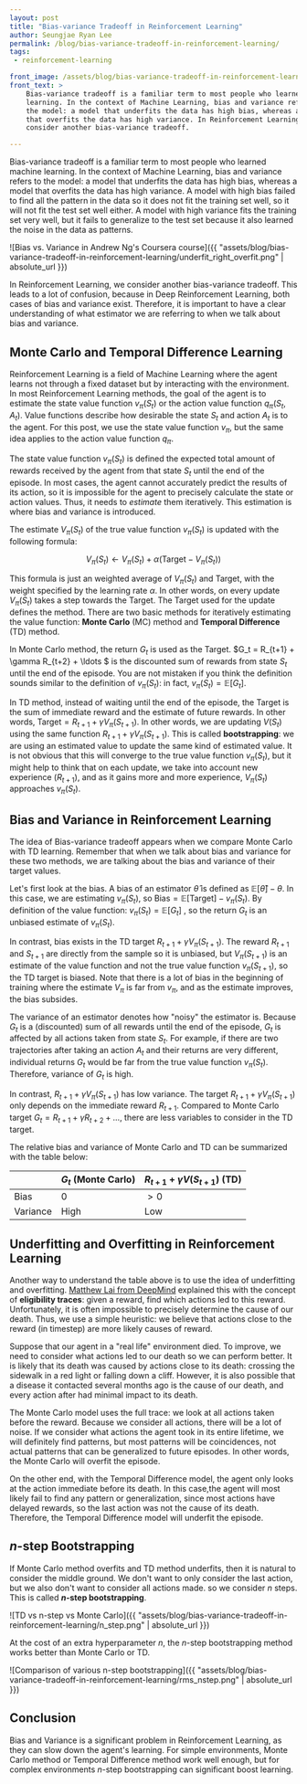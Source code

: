 ```yaml
---
layout: post
title: "Bias-variance Tradeoff in Reinforcement Learning"
author: Seungjae Ryan Lee
permalink: /blog/bias-variance-tradeoff-in-reinforcement-learning/
tags:
 - reinforcement-learning

front_image: /assets/blog/bias-variance-tradeoff-in-reinforcement-learning/front.png
front_text: >
    Bias-variance tradeoff is a familiar term to most people who learned machine
    learning. In the context of Machine Learning, bias and variance refers to 
    the model: a model that underfits the data has high bias, whereas a model 
    that overfits the data has high variance. In Reinforcement Learning, we
    consider another bias-variance tradeoff.

---
```


Bias-variance tradeoff is a familiar term to most people who learned machine learning. In the context of Machine Learning, bias and variance refers to the model: a model that underfits the data has high bias, whereas a model that overfits the data has high variance. A model with high bias failed to find all the pattern in the data so it does not fit the training set well, so it will not fit the test set well either. A model with high variance fits the training set very well, but it fails to generalize to the test set because it also learned the noise in the data as patterns.

![Bias vs. Variance in Andrew Ng's Coursera course]({{ "assets/blog/bias-variance-tradeoff-in-reinforcement-learning/underfit_right_overfit.png" | absolute_url }})

In Reinforcement Learning, we consider another bias-variance tradeoff. This leads to a lot of confusion, because in Deep Reinforcement Learning, both cases of bias and variance exist. Therefore, it is important to have a clear understanding of what estimator we are referring to when we talk about bias and variance.

## Monte Carlo and Temporal Difference Learning

Reinforcement Learning is a field of Machine Learning where the agent learns not through a fixed dataset but by interacting with the environment. In most Reinforcement Learning methods, the goal of the agent is to estimate the state value function $v_{\pi}(S_t)$ or the action value function $q_{\pi}(S_t, A_t)$. Value functions describe how desirable the state $S_t$ and action $A_t$ is to the agent. For this post, we use the state value function $v_{\pi}$, but the same idea applies to the action value function $q_{\pi}$.

The state value function $v_{\pi}(S_t)$ is defined the expected total amount of rewards received by the agent from that state $S_t$ until the end of the episode. In most cases, the agent cannot accurately predict the results of its action, so it is impossible for the agent to precisely calculate the state or action values. Thus, it needs to *estimate* them iteratively. This estimation is where bias and variance is introduced.

The estimate $V_{\pi}(S_t)$ of the true value function $v_{\pi}(S_t)$ is updated with the following formula:

$$ V_{\pi}(S_t) \leftarrow V_{\pi}(S_t) + \alpha (\text{Target} - V_{\pi}(S_t))$$

This formula is just an weighted average of $V_{\pi}(S_t)$ and $\text{Target}$, with the weight specified by the learning rate $\alpha$. In other words, on every update $V_{\pi}(S_t)$ takes a step towards the $\text{Target}$. The $\text{Target}$ used for the update defines the method. There are two basic methods for iteratively estimating the value function: **Monte Carlo** (MC) method and **Temporal Difference** (TD) method.

In Monte Carlo method, the return $G_t$ is used as the $\text{Target}$. $G_t = R_{t+1} + \gamma R_{t+2} + \ldots $ is the discounted sum of rewards from state $S_t$ until the end of the episode. You are not mistaken if you think the definition sounds similar to the definition of $v_{\pi}(S_t)$: in fact, $v_{\pi}(S_t) = \mathbb{E}[G_t]$.

In TD method, instead of waiting until the end of the episode, the $\text{Target}$ is the sum of immediate reward and the estimate of future rewards. In other words, $\text{Target} = R_{t+1} + \gamma V_{\pi}(S_{t+1})$. In other words, we are updating $V(S_t)$ using the same function $R_{t+1} + \gamma V_{\pi}(S_{t+1})$. This is called **bootstrapping**: we are using an estimated value to update the same kind of estimated value. It is not obvious that this will converge to the true value function $v_{\pi} (S_t)$, but it might help to think that on each update, we take into account new experience ($R_{t+1}$), and as it gains more and more experience, $V_{\pi}(S_t)$ approaches $v_{\pi}(S_t)$.

## Bias and Variance in Reinforcement Learning

The idea of Bias-variance tradeoff appears when we compare Monte Carlo with TD learning. Remember that when we talk about bias and variance for these two methods, we are talking about the bias and variance of their target values.

Let's first look at the bias. A bias of an estimator $\hat{\theta}$ is defined as $\mathbb{E}[\hat{\theta}] - \theta$. In this case, we are estimating $v_{\pi}(S_t)$, so $\text{Bias} = \mathbb{E}[\text{Target}] - v_{\pi}(S_t)$. By  definition of the value function: $v_{\pi}(S_t) = \mathbb{E} [G_t]$ , so the return $G_t$ is an unbiased estimate of $v_{\pi}(S_t)$.

In contrast, bias exists in the TD target $R_{t+1} + \gamma V_{\pi}(S_{t+1})$. The reward $R_{t+1}$ and $S_{t+1}$ are directly from the sample so it is unbiased, but $V_{\pi}(S_{t+1})$ is an estimate of the value function and not the true value function $v_{\pi}(S_{t+1})$, so the TD target is biased. Note that there is a lot of bias in the beginning of training where the estimate $V_{\pi}$ is far from $v_{\pi}$, and as the estimate improves, the bias subsides.

The variance of an estimator denotes how "noisy" the estimator is. Because $G_t$ is a (discounted) sum of all rewards until the end of the episode, $G_t$ is affected by all actions taken from state $S_t$. For example, if there are two trajectories after taking an action $A_t$ and their returns are very different, individual returns $G_t$ would be far from the true value function $v_{\pi}(S_t)$. Therefore, variance of $G_t$ is high.

In contrast, $R_{t+1} + \gamma V_{\pi}(S_{t+1})$ has low variance. The target $R_{t+1} + \gamma V_{\pi}(S_{t+1})$ only depends on the immediate reward $R_{t+1}$. Compared to Monte Carlo target $G_t = R_{t+1} + \gamma R_{t+2} + \ldots$, there are less variables to consider in the TD target.

The relative bias and variance of Monte Carlo and TD can be summarized with the table below:

|          | $G_t$ (Monte Carlo) | $R_{t+1} + \gamma V(S_{t+1})$ (TD) |
| -------- | ------------------- | ---------------------------------- |
| Bias     | 0                   | $> 0$                              |
| Variance | High                | Low                                |

## Underfitting and Overfitting in Reinforcement Learning

Another way to understand the table above is to use the idea of underfitting and overfitting. [Matthew Lai from DeepMind](http://qr.ae/TUppf6) explained this with the concept of **eligibility traces**: given a reward, find which actions led to this reward. Unfortunately, it is often impossible to precisely determine the cause of our death. Thus, we use a simple heuristic: we believe that actions close to the reward (in timestep) are more likely causes of reward.

Suppose that our agent in a "real life" environment died. To improve, we need to consider what actions led to our death so we can perform better. It is likely that its death was caused by actions close to its death: crossing the sidewalk in a red light or falling down a cliff. However, it is also possible that a disease it contacted several months ago is the cause of our death, and every action after had minimal impact to its death.

The Monte Carlo model uses the full trace: we look at all actions taken before the reward. Because we consider all actions, there will be a lot of noise. If we consider what actions the agent took in its entire lifetime, we will definitely find patterns, but most patterns will be coincidences, not actual patterns that can be generalized to future episodes. In other words, the Monte Carlo will overfit the episode.

On the other end, with the Temporal Difference model, the agent only looks at the action immediate before its death. In this case,the agent will most likely fail to find any pattern or generalization, since most actions have delayed rewards, so the last action was not the cause of its death. Therefore, the Temporal Difference model will underfit the episode.

## $n$-step Bootstrapping

If Monte Carlo method overfits and TD method underfits, then it is natural to consider the middle ground. We don't want to only consider the last action, but we also don't want to consider all actions made. so we consider $n$ steps. This is called **$n$-step bootstrapping**. 

![TD vs n-step vs Monte Carlo]({{ "assets/blog/bias-variance-tradeoff-in-reinforcement-learning/n_step.png" | absolute_url }})

At the cost of an extra hyperparameter $n$, the $n$-step bootstrapping method works better than Monte Carlo or TD. 

![Comparison of various n-step bootstrapping]({{ "assets/blog/bias-variance-tradeoff-in-reinforcement-learning/rms_nstep.png" | absolute_url }})

## Conclusion

Bias and Variance is a significant problem in Reinforcement Learning, as they can slow down the agent's learning. For simple environments, Monte Carlo method or Temporal Difference method work well enough, but for complex environments $n$-step bootstrapping can significant boost learning.